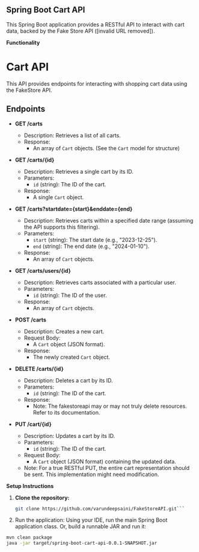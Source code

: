 ## Spring Boot Cart API 

This Spring Boot application provides a RESTful API to interact with cart data, backed by the Fake Store API ([invalid URL removed]).

**Functionality**

# Cart API

This API provides endpoints for interacting with shopping cart data using the FakeStore API.

## Endpoints

* **GET /carts**
   * Description: Retrieves a list of all carts.
   * Response:
      * An array of `Cart` objects. (See the  `Cart` model for structure)

* **GET /carts/{id}**
   * Description: Retrieves a single cart by its ID.
   * Parameters: 
      * `id` (string): The ID of the cart.
   * Response:
      * A single `Cart` object.

* **GET /carts?startdate={start}&enddate={end}**
   * Description: Retrieves carts within a specified date range (assuming the API supports this filtering).
   * Parameters:
      * `start` (string): The start date (e.g., "2023-12-25").
      * `end` (string): The end date (e.g., "2024-01-10").
   * Response:
      * An array of `Cart` objects.

* **GET /carts/users/{id}**
   * Description: Retrieves carts associated with a particular user.
   * Parameters:
      * `id` (string): The ID of the user.
   * Response:
      * An array of `Cart` objects.

* **POST /carts**
   * Description: Creates a new cart.
   * Request Body: 
      * A `Cart` object (JSON format). 
   * Response:
      * The newly created `Cart` object.

* **DELETE /carts/{id}**
   * Description: Deletes a cart by its ID.
   * Parameters:
      * `id` (string): The ID of the cart.
   * Response:
      * Note: The fakestoreapi may or may not truly delete resources. Refer to its documentation. 

* **PUT /cart/{id}**
   * Description: Updates a cart by its ID. 
   * Parameters:
      * `id` (string): The ID of the cart.
   * Request Body:
      * A `Cart` object (JSON format) containing the updated data.
   * Note: For a true RESTful PUT, the entire cart representation should be sent. This implementation might need modification.

**Setup Instructions**

1. **Clone the repository:**
   
   ```bash
   git clone https://github.com/varundeepsaini/FakeStoreAPI.git```
3. Run the application: Using your IDE, run the main Spring Boot application class. Or, build a runnable JAR and run it:
```bash
mvn clean package
java -jar target/spring-boot-cart-api-0.0.1-SNAPSHOT.jar
```
